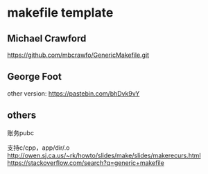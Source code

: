 # makefile template

## Michael Crawford
https://github.com/mbcrawfo/GenericMakefile.git

## George Foot
other version: https://pastebin.com/bhDvk9vY

## others
账务pubc

支持c/cpp，app/dir/.o    
http://owen.sj.ca.us/~rk/howto/slides/make/slides/makerecurs.html    
https://stackoverflow.com/search?q=generic+makefile    
